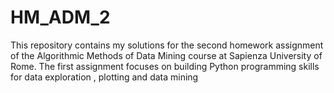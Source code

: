 # HM_ADM_2
This repository contains my solutions for the second homework assignment of the Algorithmic Methods of Data Mining course at Sapienza University of Rome. The first assignment focuses on building Python programming skills for data exploration , plotting and data mining  

